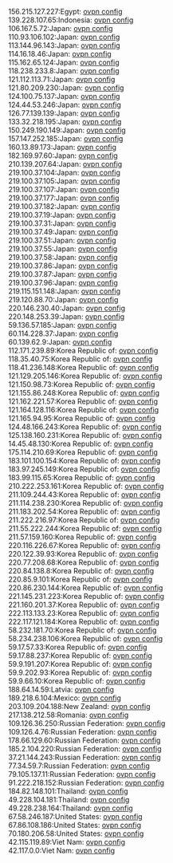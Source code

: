 156.215.127.227:Egypt: [ovpn config](vpn/156_215_127_227.ovpn)  
139.228.107.65:Indonesia: [ovpn config](vpn/139_228_107_65.ovpn)  
106.167.5.72:Japan: [ovpn config](vpn/106_167_5_72.ovpn)  
110.93.106.102:Japan: [ovpn config](vpn/110_93_106_102.ovpn)  
113.144.96.143:Japan: [ovpn config](vpn/113_144_96_143.ovpn)  
114.16.18.46:Japan: [ovpn config](vpn/114_16_18_46.ovpn)  
115.162.65.124:Japan: [ovpn config](vpn/115_162_65_124.ovpn)  
118.238.233.8:Japan: [ovpn config](vpn/118_238_233_8.ovpn)  
121.112.113.71:Japan: [ovpn config](vpn/121_112_113_71.ovpn)  
121.80.209.230:Japan: [ovpn config](vpn/121_80_209_230.ovpn)  
124.100.75.137:Japan: [ovpn config](vpn/124_100_75_137.ovpn)  
124.44.53.246:Japan: [ovpn config](vpn/124_44_53_246.ovpn)  
126.77.139.139:Japan: [ovpn config](vpn/126_77_139_139.ovpn)  
133.32.218.195:Japan: [ovpn config](vpn/133_32_218_195.ovpn)  
150.249.190.149:Japan: [ovpn config](vpn/150_249_190_149.ovpn)  
157.147.252.185:Japan: [ovpn config](vpn/157_147_252_185.ovpn)  
160.13.89.173:Japan: [ovpn config](vpn/160_13_89_173.ovpn)  
182.169.97.60:Japan: [ovpn config](vpn/182_169_97_60.ovpn)  
210.139.207.64:Japan: [ovpn config](vpn/210_139_207_64.ovpn)  
219.100.37.104:Japan: [ovpn config](vpn/219_100_37_104.ovpn)  
219.100.37.105:Japan: [ovpn config](vpn/219_100_37_105.ovpn)  
219.100.37.107:Japan: [ovpn config](vpn/219_100_37_107.ovpn)  
219.100.37.177:Japan: [ovpn config](vpn/219_100_37_177.ovpn)  
219.100.37.182:Japan: [ovpn config](vpn/219_100_37_182.ovpn)  
219.100.37.19:Japan: [ovpn config](vpn/219_100_37_19.ovpn)  
219.100.37.31:Japan: [ovpn config](vpn/219_100_37_31.ovpn)  
219.100.37.49:Japan: [ovpn config](vpn/219_100_37_49.ovpn)  
219.100.37.51:Japan: [ovpn config](vpn/219_100_37_51.ovpn)  
219.100.37.55:Japan: [ovpn config](vpn/219_100_37_55.ovpn)  
219.100.37.58:Japan: [ovpn config](vpn/219_100_37_58.ovpn)  
219.100.37.86:Japan: [ovpn config](vpn/219_100_37_86.ovpn)  
219.100.37.87:Japan: [ovpn config](vpn/219_100_37_87.ovpn)  
219.100.37.96:Japan: [ovpn config](vpn/219_100_37_96.ovpn)  
219.115.151.148:Japan: [ovpn config](vpn/219_115_151_148.ovpn)  
219.120.88.70:Japan: [ovpn config](vpn/219_120_88_70.ovpn)  
220.146.230.40:Japan: [ovpn config](vpn/220_146_230_40.ovpn)  
220.148.253.39:Japan: [ovpn config](vpn/220_148_253_39.ovpn)  
59.136.57.185:Japan: [ovpn config](vpn/59_136_57_185.ovpn)  
60.114.228.37:Japan: [ovpn config](vpn/60_114_228_37.ovpn)  
60.139.62.9:Japan: [ovpn config](vpn/60_139_62_9.ovpn)  
112.171.239.89:Korea Republic of: [ovpn config](vpn/112_171_239_89.ovpn)  
118.35.40.75:Korea Republic of: [ovpn config](vpn/118_35_40_75.ovpn)  
118.41.236.148:Korea Republic of: [ovpn config](vpn/118_41_236_148.ovpn)  
121.129.205.146:Korea Republic of: [ovpn config](vpn/121_129_205_146.ovpn)  
121.150.98.73:Korea Republic of: [ovpn config](vpn/121_150_98_73.ovpn)  
121.155.86.248:Korea Republic of: [ovpn config](vpn/121_155_86_248.ovpn)  
121.162.221.57:Korea Republic of: [ovpn config](vpn/121_162_221_57.ovpn)  
121.164.128.116:Korea Republic of: [ovpn config](vpn/121_164_128_116.ovpn)  
121.165.94.95:Korea Republic of: [ovpn config](vpn/121_165_94_95.ovpn)  
124.48.166.243:Korea Republic of: [ovpn config](vpn/124_48_166_243.ovpn)  
125.138.160.231:Korea Republic of: [ovpn config](vpn/125_138_160_231.ovpn)  
14.45.48.130:Korea Republic of: [ovpn config](vpn/14_45_48_130.ovpn)  
175.114.210.69:Korea Republic of: [ovpn config](vpn/175_114_210_69.ovpn)  
183.101.100.154:Korea Republic of: [ovpn config](vpn/183_101_100_154.ovpn)  
183.97.245.149:Korea Republic of: [ovpn config](vpn/183_97_245_149.ovpn)  
183.99.115.65:Korea Republic of: [ovpn config](vpn/183_99_115_65.ovpn)  
210.222.253.161:Korea Republic of: [ovpn config](vpn/210_222_253_161.ovpn)  
211.109.244.43:Korea Republic of: [ovpn config](vpn/211_109_244_43.ovpn)  
211.114.238.230:Korea Republic of: [ovpn config](vpn/211_114_238_230.ovpn)  
211.183.202.54:Korea Republic of: [ovpn config](vpn/211_183_202_54.ovpn)  
211.222.216.97:Korea Republic of: [ovpn config](vpn/211_222_216_97.ovpn)  
211.55.222.244:Korea Republic of: [ovpn config](vpn/211_55_222_244.ovpn)  
211.57.159.160:Korea Republic of: [ovpn config](vpn/211_57_159_160.ovpn)  
220.116.226.67:Korea Republic of: [ovpn config](vpn/220_116_226_67.ovpn)  
220.122.39.93:Korea Republic of: [ovpn config](vpn/220_122_39_93.ovpn)  
220.77.208.68:Korea Republic of: [ovpn config](vpn/220_77_208_68.ovpn)  
220.84.138.8:Korea Republic of: [ovpn config](vpn/220_84_138_8.ovpn)  
220.85.9.101:Korea Republic of: [ovpn config](vpn/220_85_9_101.ovpn)  
220.86.230.144:Korea Republic of: [ovpn config](vpn/220_86_230_144.ovpn)  
221.145.231.223:Korea Republic of: [ovpn config](vpn/221_145_231_223.ovpn)  
221.160.201.37:Korea Republic of: [ovpn config](vpn/221_160_201_37.ovpn)  
222.113.133.23:Korea Republic of: [ovpn config](vpn/222_113_133_23.ovpn)  
222.117.121.184:Korea Republic of: [ovpn config](vpn/222_117_121_184.ovpn)  
58.232.181.70:Korea Republic of: [ovpn config](vpn/58_232_181_70.ovpn)  
58.234.238.106:Korea Republic of: [ovpn config](vpn/58_234_238_106.ovpn)  
59.17.57.33:Korea Republic of: [ovpn config](vpn/59_17_57_33.ovpn)  
59.17.88.237:Korea Republic of: [ovpn config](vpn/59_17_88_237.ovpn)  
59.9.191.207:Korea Republic of: [ovpn config](vpn/59_9_191_207.ovpn)  
59.9.202.93:Korea Republic of: [ovpn config](vpn/59_9_202_93.ovpn)  
59.9.66.10:Korea Republic of: [ovpn config](vpn/59_9_66_10.ovpn)  
188.64.14.59:Latvia: [ovpn config](vpn/188_64_14_59.ovpn)  
189.218.6.104:Mexico: [ovpn config](vpn/189_218_6_104.ovpn)  
203.109.204.188:New Zealand: [ovpn config](vpn/203_109_204_188.ovpn)  
217.138.212.58:Romania: [ovpn config](vpn/217_138_212_58.ovpn)  
109.126.36.250:Russian Federation: [ovpn config](vpn/109_126_36_250.ovpn)  
109.126.4.76:Russian Federation: [ovpn config](vpn/109_126_4_76.ovpn)  
178.66.129.60:Russian Federation: [ovpn config](vpn/178_66_129_60.ovpn)  
185.2.104.220:Russian Federation: [ovpn config](vpn/185_2_104_220.ovpn)  
37.21.144.243:Russian Federation: [ovpn config](vpn/37_21_144_243.ovpn)  
77.34.59.7:Russian Federation: [ovpn config](vpn/77_34_59_7.ovpn)  
79.105.137.11:Russian Federation: [ovpn config](vpn/79_105_137_11.ovpn)  
91.222.218.152:Russian Federation: [ovpn config](vpn/91_222_218_152.ovpn)  
184.82.148.101:Thailand: [ovpn config](vpn/184_82_148_101.ovpn)  
49.228.104.181:Thailand: [ovpn config](vpn/49_228_104_181.ovpn)  
49.228.238.164:Thailand: [ovpn config](vpn/49_228_238_164.ovpn)  
67.58.246.187:United States: [ovpn config](vpn/67_58_246_187.ovpn)  
67.86.108.186:United States: [ovpn config](vpn/67_86_108_186.ovpn)  
70.180.206.58:United States: [ovpn config](vpn/70_180_206_58.ovpn)  
42.115.119.89:Viet Nam: [ovpn config](vpn/42_115_119_89.ovpn)  
42.117.0.0:Viet Nam: [ovpn config](vpn/42_117_0_0.ovpn)  
